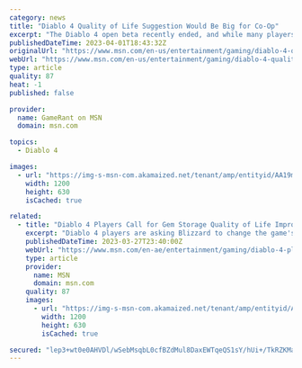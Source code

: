 ```yaml
---
category: news
title: "Diablo 4 Quality of Life Suggestion Would Be Big for Co-Op"
excerpt: "The Diablo 4 open beta recently ended, and while many players enjoyed it, one thinks a key co-op feature was notably absent."
publishedDateTime: 2023-04-01T18:43:32Z
originalUrl: "https://www.msn.com/en-us/entertainment/gaming/diablo-4-quality-of-life-suggestion-would-be-big-for-co-op/ar-AA19mwJk"
webUrl: "https://www.msn.com/en-us/entertainment/gaming/diablo-4-quality-of-life-suggestion-would-be-big-for-co-op/ar-AA19mwJk"
type: article
quality: 87
heat: -1
published: false

provider:
  name: GameRant on MSN
  domain: msn.com

topics:
  - Diablo 4

images:
  - url: "https://img-s-msn-com.akamaized.net/tenant/amp/entityid/AA19moTu.img?h=630&w=1200&m=6&q=60&o=t&l=f&f=jpg"
    width: 1200
    height: 630
    isCached: true

related:
  - title: "Diablo 4 Players Call for Gem Storage Quality of Life Improvement"
    excerpt: "Diablo 4 players are asking Blizzard to change the game's inventory system to make Gems easier to store. While the game isn't set for release until June 6, Blizzard launched Diablo 4's open beta on ..."
    publishedDateTime: 2023-03-27T23:40:00Z
    webUrl: "https://www.msn.com/en-ae/entertainment/gaming/diablo-4-players-call-for-gem-storage-quality-of-life-improvement/ar-AA198R9t"
    type: article
    provider:
      name: MSN
      domain: msn.com
    quality: 87
    images:
      - url: "https://img-s-msn-com.akamaized.net/tenant/amp/entityid/AA198vZ5.img?h=630&w=1200&m=6&q=60&o=t&l=f&f=jpg&x=375&y=173"
        width: 1200
        height: 630
        isCached: true

secured: "lep3+wt0e0AHVDl/wSebMsqbL0cfBZdMul8DaxEWTqeQS1sY/hUi+/TkRZKMagqA6OaeBoSzjsvW6NRZY+h9wLTrwVyfrt/OCOj4KFlitoGFl5u5U3gLXmJ+PbJiudye0eubd3EWiZOr/jmnGB/H0bkf3G4+9IPjFDPcQE8zcXbHChlxUf3JOQXk91wfv5oJhi+TvwKSss6bLB7u5X8O4CX1sUSiNYNsYg+/+J1hYSrLxQD0v5WlZtUdR/5y2yur54WF6IoKW2xpjveWjWalxfJbRCCd9lzdssuBiL92japyn0rNNjwU0sy0DPO2ZYPzayAmDfHtw834czCFJe1uxvrmOd06aUMqUrp09ErKd40=;hnaKaB8l+MCOKmdbrVZH0w=="
---
```


